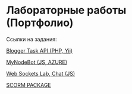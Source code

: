 # Лабораторные работы (Портфолио)

Ссылки на задания:

<a href="https://github.com/AMIR9595/goss_lab/tree/master/blogger_task">Blogger Task API (PHP, Yii)</a>

<a href="https://github.com/AMIR9595/goss_lab/tree/master/mynodebot">MyNodeBot (JS, AZURE)</a>

<a href="https://github.com/AMIR9595/goss_lab/tree/master/scorm_package">Web Soсkets Lab, Chat (JS)</a>

<a href="https://github.com/AMIR9595/goss_lab/tree/master/websockets_lab">SCORM PACKAGE</a>
